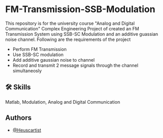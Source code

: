# FM-Transmission-SSB-Modulation

This repository is for the university course "Analog and Digital Communication" Complex Engineering Project of created an FM Transmission System using SSB-SC Modulation and an additive guassian noise channel. Following are the requirements of the project
- Perform FM Transmission
- Use SSB-SC modulation
- Add additive gaussian noise to channel
- Record and transmit 2 message signals through the channel simultaneosly


## 🛠 Skills
Matlab, Modulation, Analog and Digital Communication


## Authors

- [@Heuscartist](https://www.github.com/Heuscartist)

